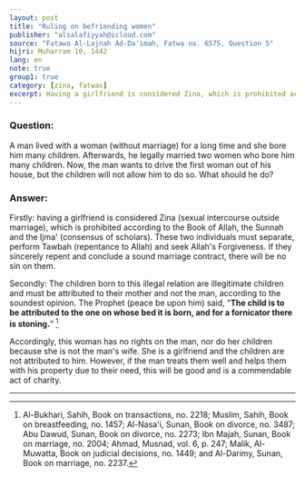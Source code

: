 ```yaml
---
layout: post
title: "Ruling on befriending women"
publisher: "alsalafiyyah@icloud.com"
source: "Fatawa Al-Lajnah Ad-Da'imah, Fatwa no. 6575, Question 5"
hijri: Muharram 10, 1442
lang: en
note: true
group1: true
category: [zina, fatwas]
excerpt: Having a girlfriend is considered Zina, which is prohibited according to the Book of Allah, the Sunnah and the consensus of scholars.
---
```


### Question: 
A man lived with a woman (without marriage) for a long time and she bore him many children. Afterwards, he legally married two women who bore him many children. Now, the man wants to drive the first woman out of his house, but the children will not allow him to do so. What should he do?

### Answer:
Firstly: having a girlfriend is considered Zina (sexual intercourse outside marriage), which is prohibited according to the Book of Allah, the Sunnah and the Ijma' (consensus of scholars). These two individuals must separate, perform Tawbah (repentance to Allah) and seek Allah's Forgiveness. If they sincerely repent and conclude a sound marriage contract, there will be no sin on them.

Secondly: The children born to this illegal relation are illegitimate children and must be attributed to their mother and not the man, according to the soundest opinion. The Prophet (peace be upon him) said, "**The child is to be attributed to the one on whose bed it is born, and for a fornicator there is stoning.**" [^1]

Accordingly, this woman has no rights on the man, nor do her children because she is not the man's wife. She is a girlfriend and the children are not attributed to him. However, if the man treats them well and helps them with his property due to their need, this will be good and is a commendable act of charity.

---

[^1]: Al-Bukhari, Sahih, Book on transactions, no. 2218; Muslim, Sahih, Book on breastfeeding, no. 1457; Al-Nasa'i, Sunan, Book on divorce, no. 3487; Abu Dawud, Sunan, Book on divorce, no. 2273; Ibn Majah, Sunan, Book on marriage, no. 2004; Ahmad, Musnad, vol. 6, p. 247; Malik, Al-Muwatta, Book on judicial decisions, no. 1449; and Al-Darimy, Sunan, Book on marriage, no. 2237.
